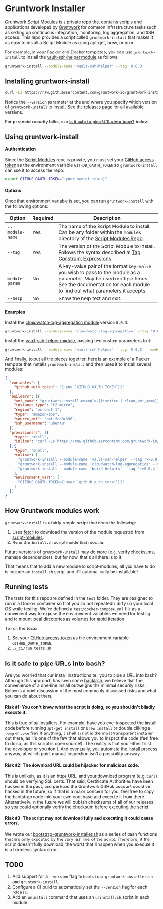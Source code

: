 # Gruntwork Installer

[Gruntwork Script Modules](https://github.com/gruntwork-io/script-modules) is a private repo that contains scripts and
applications developed by [Gruntwork](http://www.gruntwork.io) for common infrastructure tasks such as setting up
continuous integration, monitoring, log aggregation, and SSH access. This repo provides a script called
`gruntwork-install` that makes it as easy to install a Script Module as using apt-get, brew, or yum.

For example, in your Packer and Docker templates, you can use `gruntwork-install` to install the [vault-ssh-helper
module](https://github.com/gruntwork-io/script-modules/tree/master/modules/vault-ssh-helper) as follows:

```bash
gruntwork-install --module-name 'vault-ssh-helper' --tag '0.0.3'
```

## Installing gruntwork-install

```bash
curl -Ls https://raw.githubusercontent.com/gruntwork-io/gruntwork-installer/master/bootstrap-gruntwork-installer.sh | bash /dev/stdin --version 0.0.6
```

Notice the `--version` parameter at the end where you specify which version of `gruntwork-install` to install. See the
[releases](https://github.com/gruntwork-io/gruntwork-installer/releases) page for all available versions.

For paranoid security folks, see [is it safe to pipe URLs into bash?](#is-it-safe-to-pipe-urls-into-bash) below.

## Using gruntwork-install

#### Authentication

Since the [Script Modules](https://github.com/gruntwork-io/script-modules) repo is private, you must set your
[GitHub access token](https://help.github.com/articles/creating-an-access-token-for-command-line-use/) as the
environment variable `GITHUB_OAUTH_TOKEN` so `gruntwork-install` can use it to access the repo:

```bash
export GITHUB_OAUTH_TOKEN="(your secret token)"
```

#### Options

Once that environment variable is set, you can run `gruntwork-install` with the following options:

Option           | Required | Description
---------------- | -------- | ------------
`--module-name`  | Yes      | The name of the Script Module to install. Can be any folder within the `modules` directory of the [Script Modules Repo](https://github.com/gruntwork-io/script-modules).
`--tag`          | Yes      | The version of the Script Module to install. Follows the syntax described at [Tag Constraint Expressions](https://github.com/gruntwork-io/fetch#tag-constraint-expressions).
`--module-param` | No       | A key-value pair of the format `key=value` you wish to pass to the module as a parameter. May be used multiple times. See the documentation for each module to find out what parameters it accepts.
`--help`         | No       | Show the help text and exit.

#### Examples

Install the [cloudwatch-log-aggregation
module](https://github.com/gruntwork-io/script-modules/tree/master/modules/cloudwatch-log-aggregation) version `0.0.3`:

```bash
gruntwork-install --module-name 'cloudwatch-log-aggregation' --tag '0.0.3'
```

Install the [vault-ssh-helper
module](https://github.com/gruntwork-io/script-modules/tree/master/modules/vault-ssh-helper), passing two custom
parameters to it:

```bash
gruntwork-install --module-name 'vault-ssh-helper' --tag '0.0.3' --module-param 'install-dir=/opt/vault-ssh-helper' --module-param 'owner=ubuntu'
```

And finally, to put all the pieces together, here is an example of a Packer template that installs `gruntwork-install`
and then uses it to install several modules:

```json
{
  "variables": {
    "github_auth_token": "{{env `GITHUB_OAUTH_TOKEN`}}"
  },
  "builders": [{
    "ami_name": "gruntwork-install-example-{{isotime | clean_ami_name}}",
    "instance_type": "t2.micro",
    "region": "us-east-1",
    "type": "amazon-ebs",
    "source_ami": "ami-fce3c696",
    "ssh_username": "ubuntu"
  }],
  "provisioners": [{
    "type": "shell",
    "inline": "curl -Ls https://raw.githubusercontent.com/gruntwork-io/gruntwork-installer/master/bootstrap-gruntwork-installer.sh | bash /dev/stdin --version 0.0.6"
  },{
    "type": "shell",
    "inline": [
      "gruntwork-install --module-name 'vault-ssh-helper' --tag '~>0.0.4' --module-param 'install-dir=/opt/vault-ssh-helper' --module-param 'owner=ubuntu'",
      "gruntwork-install --module-name 'cloudwatch-log-aggregation' --tag '~>0.0.4'",
      "gruntwork-install --module-name 'build-helpers' --tag '~>0.0.4'"
    ],
    "environment_vars": [
      "GITHUB_OAUTH_TOKEN={{user `github_auth_token`}}"
    ]
  }]
}
```

## How Gruntwork modules work

`gruntwork-install` is a fairly simple script that does the following:

1. Uses [fetch](https://github.com/gruntwork-io/fetch) to download the version of the module requested from
   [script-modules](https://github.com/gruntwork-io/script-modules).
1. Runs the `install.sh` script inside that module.

Future versions of `gruntwork-install` may do more (e.g. verify checksums, manage dependencies), but for now, that's
all there is to it.

That means that to add a new module to script-modules, all you have to do is include an `install.sh` script and it'll
automatically be installable!

## Running tests

The tests for this repo are defined in the `test` folder. They are designed to run in a Docker container so that you
do not repeatedly dirty up your local OS while testing. We've defined a `test/docker-compose.yml` file as a convenient
way to expose the environment variables we need for testing and to mount local directories as volumes for rapid
iteration.

To run the tests:

1. Set your [GitHub access token](https://help.github.com/articles/creating-an-access-token-for-command-line-use/) as
   the environment variable `GITHUB_OAUTH_TOKEN`.
1. `./_ci/run-tests.sh`

## Is it safe to pipe URLs into bash?

Are you worried that our install instructions tell you to pipe a URL into bash? Although this approach has seen some
[backlash](https://news.ycombinator.com/item?id=6650987), we believe that the convenience of a one-line install
outweighs the minimal security risks. Below is a brief discussion of the most commonly discussed risks and what you can
do about them.

#### Risk #1: You don't know what the script is doing, so you shouldn't blindly execute it.

This is true of *all* installers. For example, have you ever inspected the install code before running `apt-get install`
or `brew install` or double cliking a `.dmg` or `.exe` file? If anything, a shell script is the most transparent
installer out there, as it's one of the few that allows you to inspect the code (feel free to do so, as this script is
open source!). The reality is that you either trust the developer or you don't. And eventually, you automate the
install process anyway, at which point manual inspection isn't a possibility anyway.

#### Risk #2: The download URL could be hijacked for malicious code.

This is unlikely, as it is an https URL, and your download program (e.g. `curl`) should be verifying SSL certs. That
said, Certificate Authorities have been hacked in the past, and perhaps the Gruntwork GitHub account could be hacked
in the future, so if that is a major concern for you, feel free to copy the bootstrap code into your own codebase and
execute it from there. Alternatively, in the future we will publish checksums of all of our releases, so you could
optionally verify the checksum before executing the script.

#### Risk #3: The script may not download fully and executing it could cause errors.

We wrote our [bootstrap-gruntwork-installer.sh](bootstrap-gruntwork-installer.sh) as a series of bash functions that
are only executed by the very last line of the script. Therefore, if the script doesn't fully download, the worst
that'll happen when you execute it is a harmless syntax error.

## TODO

1. Add support for a `--version` flag to `bootstrap-gruntwork-installer.sh` and `gruntwork-install`.
1. Configure a CI build to automatically set the `--version` flag for each release.
1. Add an `uninstall` command that uses an `uninstall.sh` script in each module.
